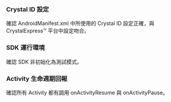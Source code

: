 ### Crystal ID 設定
確認 AndroidManifest.xml 中所使用的 Crystal ID 設定正確，與 CrystalExpress&trade; 平台中設定吻合。

### SDK 運行環境
確認 SDK 非初始化為測試模式。

### Activity 生命週期回報
確認所有 Activity 都有調用 onActivityResume 與 onActivityPause。

